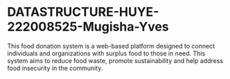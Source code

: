 # DATASTRUCTURE-HUYE-222008525-Mugisha-Yves
This food donation system is a web-based platform designed to connect individuals and organizations with surplus food to those in need. This system aims to reduce food waste, promote sustainability and help address food insecurity in the community. 
